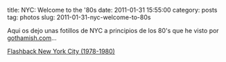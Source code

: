 title: NYC: Welcome to the '80s
date: 2011-01-31 15:55:00
category: posts
tag: photos
slug: 2011-01-31-nyc-welcome-to-80s

Aqui os dejo unas fotillos de NYC a principios de los 80's que he visto por [gothamish.com](http://gothamist.com/)...
 
[Flashback New York City (1978-1980)](http://gothamist.com/2011/01/31/flashback_new_york_city_1978-1980.php)
